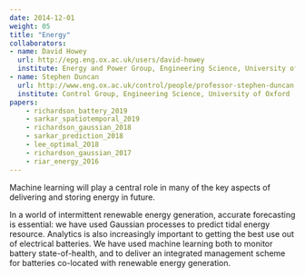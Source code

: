 ```yaml
---
date: 2014-12-01
weight: 05
title: "Energy"
collaborators:
- name: David Howey
  url: http://epg.eng.ox.ac.uk/users/david-howey
  institute: Energy and Power Group, Engineering Science, University of Oxford
- name: Stephen Duncan
  url: http://www.eng.ox.ac.uk/control/people/professor-stephen-duncan
  institute: Control Group, Engineering Science, University of Oxford
papers:
    - richardson_battery_2019
    - sarkar_spatiotemporal_2019
    - richardson_gaussian_2018
    - sarkar_prediction_2018
    - lee_optimal_2018
    - richardson_gaussian_2017
    - riar_energy_2016
---
```


Machine learning will play a central role in many of the key aspects of delivering and storing energy in future. 

In a world of intermittent renewable energy generation, accurate forecasting is essential: we have used Gaussian processes to predict tidal energy resource. Analytics is also increasingly important to getting the best use out of electrical batteries. We have used machine learning both to monitor battery state-of-health, and to deliver an integrated management scheme for batteries co-located with renewable energy generation. 
